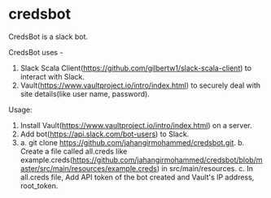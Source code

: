 # credsbot

CredsBot is a slack bot.

CredsBot uses -

1. Slack Scala Client(https://github.com/gilbertw1/slack-scala-client) to interact with Slack.
2. Vault(https://www.vaultproject.io/intro/index.html) to securely deal with site details(like user name, password).

Usage:

1. Install Vault(https://www.vaultproject.io/intro/index.html) on a server.
2. Add bot(https://api.slack.com/bot-users) to Slack. 
3. a. git clone https://github.com/jahangirmohammed/credsbot.git.
   b. Create a file called all.creds like example.creds(https://github.com/jahangirmohammed/credsbot/blob/master/src/main/resources/example.creds) 
   in src/main/resources.
   c. In all.creds file, Add API token of the bot created and Vault's IP address, root_token.